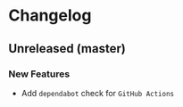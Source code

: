 # Changelog

## Unreleased (master)

### New Features

* Add `dependabot` check for `GitHub Actions`
